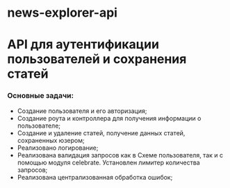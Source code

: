 # news-explorer-api
# API для аутентификации пользователей и сохранения статей

### Основные задачи:
* Создание пользователя и его авторизация;
* Создание роута и контроллера для получения информации о пользователе;
* Создание и удаление статей, получение данных статей, сохраненных юзером;
* Реализовано логирование;
* Реализована валидация запросов как в Схеме пользователя, так и с помощью модуля celebrate. Установлен лимитер количества запросов;
* Реализована централизованная обработка ошибок;

